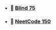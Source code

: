 <!-- https://docs.google.com/spreadsheets/d/1A2PaQKcdwO_lwxz9bAnxXnIQayCouZP6d-ENrBz_NXc/edit#gid=0 -->

- ### 🧠  [Blind 75](./Blind75.md)

- ### 🚀  [NeetCode 150](./NeetCode150.md)